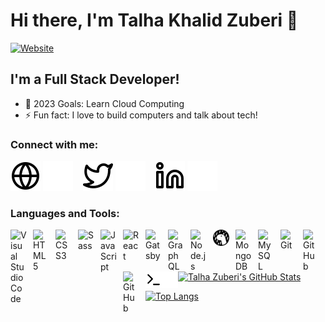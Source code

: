 # Hi there, I'm Talha Khalid Zuberi 👋 

[![Website](https://img.shields.io/website?label=WEBSITE&style=for-the-badge&url=https%3A%2F%2Ftkz96.github.io)](https://tkz96.github.io/)

## I'm a Full Stack Developer!

- 🥅 2023 Goals: Learn Cloud Computing
- ⚡ Fun fact: I love to build computers and talk about tech!

### Connect with me:

[![website](./img/globe-light.svg)](https://tkz96.github.io/#gh-light-mode-only)
[![website](./img/globe-dark.svg)](https://tkz96.github.io/#gh-dark-mode-only)
&nbsp;&nbsp;
[![website](./img/twitter-light.svg)](https://twitter.com/TKZ96#gh-light-mode-only)
[![website](./img/twitter-dark.svg)](https://twitter.com/TKZ96#gh-dark-mode-only)
&nbsp;&nbsp;
[![website](./img/linkedin-light.svg)](https://linkedin.com/in/talha-zuberi#gh-light-mode-only)
[![website](./img/linkedin-dark.svg)](https://linkedin.com/in/talha-zuberi#gh-dark-mode-only)
&nbsp;&nbsp;

### Languages and Tools:

<img align="left" alt="Visual Studio Code" width="26px" src="https://cdn.jsdelivr.net/gh/devicons/devicon/icons/vscode/vscode-original.svg" style="padding-right:10px;" />
<img align="left" alt="HTML5" width="26px" src="https://cdn.jsdelivr.net/gh/devicons/devicon/icons/html5/html5-original.svg" style="padding-right:10px;" />
<img align="left" alt="CSS3" width="26px" src="https://cdn.jsdelivr.net/gh/devicons/devicon/icons/css3/css3-original.svg" style="padding-right:10px;" />
<img align="left" alt="Sass" width="26px" src="https://cdn.jsdelivr.net/gh/devicons/devicon/icons/sass/sass-original.svg" style="padding-right:10px;" />
<img align="left" alt="JavaScript" width="26px" src="https://cdn.jsdelivr.net/gh/devicons/devicon/icons/javascript/javascript-original.svg" style="padding-right:10px;" />
<img align="left" alt="React" width="26px" src="https://cdn.jsdelivr.net/gh/devicons/devicon/icons/react/react-original.svg" style="padding-right:10px;" />
<img align="left" alt="Gatsby" width="26px" src="https://cdn.jsdelivr.net/gh/devicons/devicon/icons/gatsby/gatsby-original.svg" style="padding-right:10px;" />
<img align="left" alt="GraphQL" width="26px" src="https://cdn.jsdelivr.net/gh/devicons/devicon/icons/graphql/graphql-plain.svg" style="padding-right:10px;" /> 
<img align="left" alt="Node.js" width="26px" src="https://cdn.jsdelivr.net/gh/devicons/devicon/icons/nodejs/nodejs-original.svg" style="padding-right:10px;" /> 
<img align="left" alt="Deno" width="26px" src="./img/deno-light.svg" style="padding-right:10px;" />
<img align="left" alt="MongoDB" width="26px" src="https://cdn.jsdelivr.net/gh/devicons/devicon/icons/mongodb/mongodb-original.svg" style="padding-right:10px;" /> 
<img align="left" alt="MySQL" width="26px" src="https://cdn.jsdelivr.net/gh/devicons/devicon/icons/mysql/mysql-original.svg" style="padding-right:10px;" /> 
<img align="left" alt="Git" width="26px" src="https://cdn.jsdelivr.net/gh/devicons/devicon/icons/git/git-original.svg" style="padding-right:10px;" /> 
<img align="left" alt="GitHub" width="26px" src="https://user-images.githubusercontent.com/3369400/139447912-e0f43f33-6d9f-45f8-be46-2df5bbc91289.png" style="padding-right:10px;" />
<img align="left" alt="GitHub" width="26px" src="https://user-images.githubusercontent.com/3369400/139448065-39a229ba-4b06-434b-bc67-616e2ed80c8f.png" style="padding-right:10px;" />
<img align="left" alt="Terminal" width="26px" src="./img/terminal-light.svg" />
<img align="left" alt="Terminal" width="26px" src="./img/terminal-dark.svg" />

<br />
<br />

[![Talha Zuberi's GitHub Stats](https://github-readme-stats.vercel.app/api?username=tkz96&show_icons=true&theme=radical)](https://github.com/tkz96/github-readme-stats)

[![Top Langs](https://github-readme-stats.vercel.app/api/top-langs/?username=tkz96&show_icons=true&theme=radical&layout=compact)](https://github.com/tkz96/github-readme-stats)

